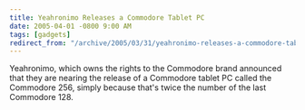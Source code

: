 ```yaml
---
title: Yeahronimo Releases a Commodore Tablet PC
date: 2005-04-01 -0800 9:00 AM
tags: [gadgets]
redirect_from: "/archive/2005/03/31/yeahronimo-releases-a-commodore-tablet-pc.aspx/"
---
```


Yeahronimo, which owns the rights to the Commodore brand announced that
they are nearing the release of a Commodore tablet PC called the
Commodore 256, simply because that's twice the number of the last
Commodore 128.

